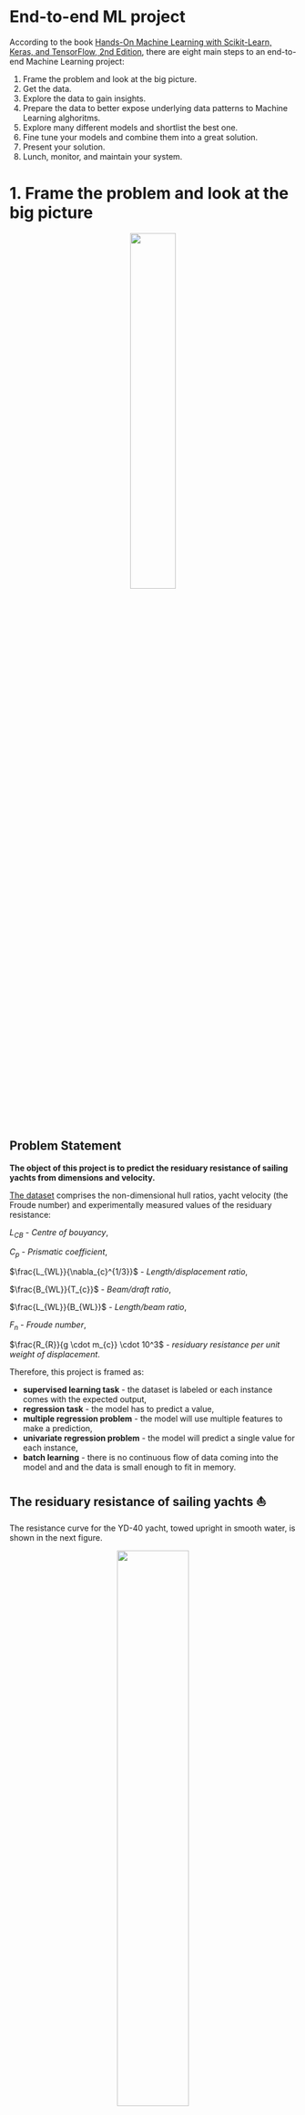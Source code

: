 # End-to-end ML project

According to the book [Hands-On Machine Learning with Scikit-Learn, Keras, and TensorFlow, 2nd Edition](https://www.oreilly.com/library/view/hands-on-machine-learning/9781492032632/), there are eight main steps to an end-to-end Machine Learning project:
1. Frame the problem and look at the big picture.
2. Get the data.
3. Explore the data to gain insights.
4. Prepare the data to better expose underlying data patterns to Machine Learning alghoritms.
5. Explore many different models and shortlist the best one.
6. Fine tune your models and combine them into a great solution.
7. Present your solution.
8. Lunch, monitor, and maintain your system.

# 1. Frame the problem and look at the big picture

<p align="center">
<img src="https://drive.google.com/uc?id=1yEblTg9yQ2_qGoiiCHOHp1JxuttgnrOo" width="40%" >
</p>

## Problem Statement

**The object of this project is to predict the residuary resistance of sailing yachts from dimensions and velocity.**

[The dataset](http://archive.ics.uci.edu/ml/datasets/Yacht+Hydrodynamics) comprises the non-dimensional hull ratios, yacht velocity (the Froude number) and experimentally measured values of the residuary resistance:

$L_{CB}$ - *Centre of bouyancy*, 

$C_{p}$ - *Prismatic coefficient*,

$\frac{L_{WL}}{\nabla_{c}^{1/3}}$ - *Length/displacement ratio*,

$\frac{B_{WL}}{T_{c}}$ - *Beam/draft ratio*,

$\frac{L_{WL}}{B_{WL}}$ - *Length/beam ratio*,

$F_{n}$ - *Froude number*,

$\frac{R_{R}}{g \cdot m_{c}} \cdot 10^3$ - *residuary resistance per unit weight of displacement*.

Therefore, this project is framed as:
- **supervised learning task** - the dataset is labeled or each instance comes with the expected output,
- **regression task** - the model has to predict a value,
- **multiple regression problem** - the model will use multiple features to make a prediction,
- **univariate regression problem** - the model will predict a single value for each instance,
- **batch learning** - there is no continuous flow of data coming into the model and and the data is small enough to fit in memory.

## The residuary resistance of sailing yachts ⛵

The resistance curve for the YD-40 yacht, towed upright in smooth water, is shown in the next figure.

<p align="center">
<img src="https://drive.google.com/uc?id=1GIPdBzmPdTQadjAt6PwSGpo8lcLDTYw_" width="50%" >
</p>

The total or upright resistance consists of the viscous resistance, dominating component at low speeds, and the wave resistance, which occurs because the hull generates waves, transferring the energy away.

However, in a real sailing situation, the total resistance gets more complicated and the residuary resistance (wave resitance + viscous pressure resistance) is the biggest component of the total force.

<p align="center">
<img src="https://drive.google.com/uc?id=1PynJPYe4dSizE9y-huzpB96x0EzBA95e" width="50%" >
</p>

Hence, prediction of residuary resistance of sailing yachts at the initial design stage is of a great value for evaluating the ship’s performance and for estimating the required propulsive power.

# References
[1] A. Géron, Hands-On Machine Learning with Scikit-Learn, Keras, and TensorFlow, 2nd Edition, O'Reilly Media, 2019.

[2] Larsson and R. E. Eliasson, Principles of Yacht Design, Adlard Coles Nautical, 2000.